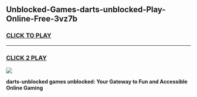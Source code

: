 
## Unblocked-Games-darts-unblocked-Play-Online-Free-3vz7b
<h3>
<a href="https://premium76.site?title=darts-unblocked&ref=26A">CLICK TO PLAY</a></h3>
<hr>

<h3>
<a href="https://premium76.site?title=darts-unblocked&ref=26A">CLICK 2 PLAY</a>
  
</h3>

<a href="https://premium76.site?title=darts-unblocked&ref=26A"><img src="https://clearcache.store/games.png"></a>


**darts-unblocked games unblocked: Your Gateway to Fun and Accessible Online Gaming**
